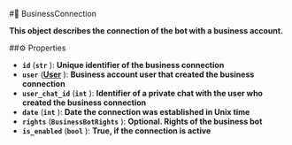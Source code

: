 #🔮 BusinessConnection

**This object describes the connection of the bot with a business account.**

##⚙️ Properties

- **`id`** (**`str`** ): **Unique identifier of the business connection**
- **`user`** (**[User](User.md)** ): **Business account user that created the business connection**
- **`user_chat_id`** (**`int`** ): **Identifier of a private chat with the user who created the business connection**
- **`date`** (**`int`** ): **Date the connection was established in Unix time**
- **`rights`** (**`BusinessBotRights`** ): **Optional. Rights of the business bot**
- **`is_enabled`** (**`bool`** ): **True, if the connection is active**
